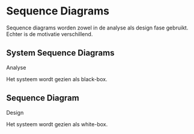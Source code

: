 # Sequence Diagrams
Sequence diagrams worden zowel in de analyse als design fase gebruikt. Echter is de motivatie verschillend.

## System Sequence Diagrams
Analyse

Het systeem wordt gezien als black-box.

## Sequence Diagram
Design

Het systeem wordt gezien als white-box. 